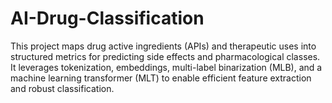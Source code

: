 # AI-Drug-Classification
This project maps drug active ingredients (APIs) and therapeutic uses into structured metrics for predicting side effects and pharmacological classes. It leverages tokenization, embeddings, multi-label binarization (MLB), and a machine learning transformer (MLT) to enable efficient feature extraction and robust classification.
